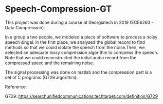# Speech-Compression-GT

This project was done during a course at Georgiatech in 2019 (ECE6260 - Data Compression). 

In a group a two people, we modeled a piece of software to process a noisy speech singal. In the first place, we analysed the global record to find methods so that we could isolate the speech from the noise.Then, we selected an adequate lossy compression algorithm to compress the speech. Note that we could reconstructed the initial audio record from the compressed speec and the remaining noise. 

The signal processing was done on matlab and the compression part is a set of C programs (G729 algorithm). 

Reference:

G729: https://searchunifiedcommunications.techtarget.com/definition/G729


